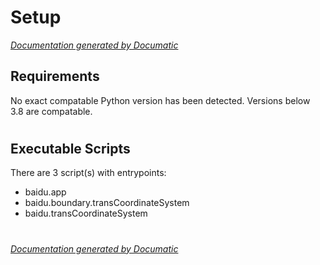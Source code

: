 # Setup

[_Documentation generated by Documatic_](https://www.documatic.com)

<!---Documatic-section-Requirements-start--->
## Requirements

No exact compatable Python version has been detected.
Versions below 3.8 are compatable.

# #
<!---Documatic-section-Requirements-end--->

<!---Documatic-section-Executable Scripts-start--->
## Executable Scripts

There are 3 script(s) with entrypoints:
* baidu.app
* baidu.boundary.transCoordinateSystem
* baidu.transCoordinateSystem

# #
<!---Documatic-section-Executable Scripts-end--->

[_Documentation generated by Documatic_](https://www.documatic.com)